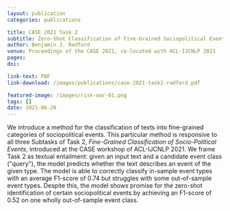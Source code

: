 ```yaml
---
layout: publication
categories: publications

title: CASE 2021 Task 2
subtitle: Zero-Shot Classification of Fine-Grained Sociopolitical Events with Transformer Models
author: Benjamin J. Radford
venue: Proceedings of the CASE 2021, co-located with ACL-IJCNLP 2021
pages: 
doi: 

link-text: PDF
link-download: /images/publications/case-2021-task2-radford.pdf 

featured-image: /images/risk-war-01.png
tags: []
date: 2021-06-20
---
```


We introduce a method for the classification of texts into fine-grained categories of sociopolitical events. This particular method is responsive to all three Subtasks of Task 2, *Fine-Grained Classification of Socio-Political Events*, introduced at the CASE workshop of ACL-IJCNLP 2021. We frame Task 2 as textual entailment: given an input text and a candidate event class ("query"), the model predicts whether the text describes an event of the given type. The model is able to correctly classify in-sample event types with an average F1-score of 0.74 but struggles with some out-of-sample event types. Despite this, the model shows promise for the zero-shot identification of certain sociopolitical events by achieving an F1-score of 0.52 on one wholly out-of-sample event class.